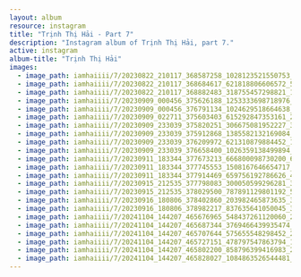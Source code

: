 ```yaml
---
layout: album
resource: instagram
title: "Trịnh Thị Hải - Part 7"
description: "Instagram album of Trịnh Thị Hải, part 7."
active: instagram
album-title: "Trịnh Thị Hải"
images:
  - image_path: iamhaiiii/7/20230822_210117_368587258_1028123521550753_6996965140366431382_n.jpg
  - image_path: iamhaiiii/7/20230822_210117_368684617_621818806606572_5773843909869374124_n.jpg
  - image_path: iamhaiiii/7/20230822_210117_368882483_318755457298821_1946680757417927956_n.jpg
  - image_path: iamhaiiii/7/20230909_000456_375626188_1253333698718976_4576599420453285688_n.jpg
  - image_path: iamhaiiii/7/20230909_000456_376791134_1024629518664638_5149931682681352326_n.jpg
  - image_path: iamhaiiii/7/20230909_022711_375603403_615292847353161_2610103411950880797_n.jpg
  - image_path: iamhaiiii/7/20230909_233039_375820251_306675081952227_301509181335940920_n.jpg
  - image_path: iamhaiiii/7/20230909_233039_375912868_1385582132169084_2785161449816291275_n.jpg
  - image_path: iamhaiiii/7/20230909_233039_376209972_621310879884452_1313418793478843290_n.jpg
  - image_path: iamhaiiii/7/20230909_233039_376658400_1026359138499894_1667469265235702076_n.jpg
  - image_path: iamhaiiii/7/20230911_183344_377673213_666800098730200_6741477379412901681_n.jpg
  - image_path: iamhaiiii/7/20230911_183344_377745553_1508167646654717_5325666667807248502_n.jpg
  - image_path: iamhaiiii/7/20230911_183344_377914469_659756192786626_4238452186386276562_n.jpg
  - image_path: iamhaiiii/7/20230915_212535_377798083_300050599296281_3899194179444197915_n.jpg
  - image_path: iamhaiiii/7/20230915_212535_378029500_787891129801192_5439114068818105104_n.jpg
  - image_path: iamhaiiii/7/20230916_180806_378402860_203982465873635_3818808496714822541_n.jpg
  - image_path: iamhaiiii/7/20230916_180806_378982217_837635641050045_3116626605827233472_n.jpg
  - image_path: iamhaiiii/7/20241104_144207_465676965_548437261120060_2367703557780899930_n.jpg
  - image_path: iamhaiiii/7/20241104_144207_465687344_3769466439935474_8641657704499548629_n.jpg
  - image_path: iamhaiiii/7/20241104_144207_465707644_575655548298452_2259250042680892658_n.jpg
  - image_path: iamhaiiii/7/20241104_144207_465727151_478797547863794_1906682891535021104_n.jpg
  - image_path: iamhaiiii/7/20241104_144207_465802200_858796399416983_2219317253736693265_n.jpg
  - image_path: iamhaiiii/7/20241104_144207_465828027_1084863526544481_5128068305331691770_n.jpg
---
```

